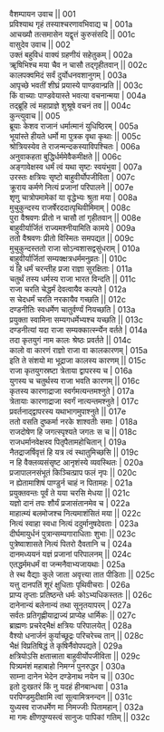 वैशम्पायन उवाच ||	001    
प्रविश्याथ गृहं तस्याश्चरणावभिवाद्य च |	001a  
आचख्यौ तत्समासेन यद्वृत्तं कुरुसंसदि ||	001c  
वासुदेव उवाच ||	002    
उक्तं बहुविधं वाक्यं ग्रहणीयं सहेतुकम् |	002a  
ॠषिभिश्च मया चैव न चासौ तद्गृहीतवान् ||	002c  
कालपक्वमिदं सर्वं दुर्योधनवशानुगम् |	003a  
आपृच्छे भवतीं शीघ्रं प्रयास्ये पाण्डवान्प्रति ||	003c  
किं वाच्याः पाण्डवेयास्ते भवत्या वचनान्मया |	004a  
तद्ब्रूहि त्वं महाप्राज्ञे शुश्रूषे वचनं तव ||	004c  
कुन्त्युवाच ||	005    
ब्रूयाः केशव राजानं धर्मात्मानं युधिष्ठिरम् |	005a  
भूयांस्ते हीयते धर्मो मा पुत्रक वृथा कृथाः ||	005c  
श्रोत्रियस्येव ते राजन्मन्दकस्याविपश्चितः |	006a  
अनुवाकहता बुद्धिर्धर्ममेवैकमीक्षते ||	006c  
अङ्गावेक्षस्व धर्मं त्वं यथा सृष्टः स्वयंभुवा |	007a  
उरस्तः क्षत्रियः सृष्टो बाहुवीर्योपजीविता |	007c  
क्रूराय कर्मणे नित्यं प्रजानां परिपालने ||	007e   
शृणु चात्रोपमामेकां या वृद्धेभ्यः श्रुता मया |	008a  
मुचुकुन्दस्य राजर्षेरददात्पृथिवीमिमाम् |	008c  
पुरा वैश्रवणः प्रीतो न चासौ तां गृहीतवान् ||	008e   
बाहुवीर्यार्जितं राज्यमश्नीयामिति कामये |	009a  
ततो वैश्रवणः प्रीतो विस्मितः समपद्यत ||	009c  
मुचुकुन्दस्ततो राजा सोऽन्वशासद्वसुंधराम् |	010a  
बाहुवीर्यार्जितां सम्यक्क्षत्रधर्ममनुव्रतः ||	010c  
यं हि धर्मं चरन्तीह प्रजा राज्ञा सुरक्षिताः |	011a  
चतुर्थं तस्य धर्मस्य राजा भारत विन्दति ||	011c  
राजा चरति चेद्धर्मं देवत्वायैव कल्पते |	012a  
स चेदधर्मं चरति नरकायैव गच्छति ||	012c  
दण्डनीतिः स्वधर्मेण चातुर्वर्ण्यं नियच्छति |	013a  
प्रयुक्ता स्वामिना सम्यगधर्मेभ्यश्च यच्छति ||	013c  
दण्डनीत्यां यदा राजा सम्यक्कार्त्स्न्येन वर्तते |	014a  
तदा कृतयुगं नाम कालः श्रेष्ठः प्रवर्तते ||	014c  
कालो वा कारणं राज्ञो राजा वा कालकारणम् |	015a  
इति ते संशयो मा भूद्राजा कालस्य कारणम् ||	015c  
राजा कृतयुगस्रष्टा त्रेताया द्वापरस्य च |	016a  
युगस्य च चतुर्थस्य राजा भवति कारणम् ||	016c  
कृतस्य कारणाद्राजा स्वर्गमत्यन्तमश्नुते |	017a  
त्रेतायाः कारणाद्राजा स्वर्गं नात्यन्तमश्नुते |	017c  
प्रवर्तनाद्द्वापरस्य यथाभागमुपाश्नुते ||	017e   
ततो वसति दुष्कर्मा नरके शाश्वतीः समाः |	018a  
राजदोषेण हि जगत्स्पृश्यते जगतः स च ||	018c  
राजधर्मानवेक्षस्व पितृपैतामहोचितान् |	019a  
नैतद्राजर्षिवृत्तं हि यत्र त्वं स्थातुमिच्छसि ||	019c  
न हि वैक्लव्यसंसृष्ट आनृशंस्ये व्यवस्थितः |	020a  
प्रजापालनसंभूतं किञ्चित्प्राप फलं नृपः ||	020c  
न ह्येतामाशिषं पाण्डुर्न चाहं न पितामहः |	021a  
प्रयुक्तवन्तः पूर्वं ते यया चरसि मेधया ||	021c  
यज्ञो दानं तपः शौर्यं प्रजासंतानमेव च |	022a  
माहात्म्यं बलमोजश्च नित्यमाशंसितं मया ||	022c  
नित्यं स्वाहा स्वधा नित्यं ददुर्मानुषदेवताः |	023a  
दीर्घमायुर्धनं पुत्रान्सम्यगाराधिताः शुभाः ||	023c  
पुत्रेष्वाशासते नित्यं पितरो दैवतानि च |	024a  
दानमध्ययनं यज्ञं प्रजानां परिपालनम् ||	024c  
एतद्धर्ममधर्मं वा जन्मनैवाभ्यजायथाः |	025a  
ते स्थ वैद्याः कुले जाता अवृत्त्या तात पीडिताः ||	025c  
यत्तु दानपतिं शूरं क्षुधिताः पृथिवीचराः |	026a  
प्राप्य तृप्ताः प्रतिष्ठन्ते धर्मः कोऽभ्यधिकस्ततः ||	026c  
दानेनान्यं बलेनान्यं तथा सूनृतयापरम् |	027a  
सर्वतः प्रतिगृह्णीयाद्राज्यं प्राप्येह धार्मिकः ||	027c  
ब्राह्मणः प्रचरेद्भैक्षं क्षत्रियः परिपालयेत् |	028a  
वैश्यो धनार्जनं कुर्याच्छूद्रः परिचरेच्च तान् ||	028c  
भैक्षं विप्रतिषिद्धं ते कृषिर्नैवोपपद्यते |	029a  
क्षत्रियोऽसि क्षतात्त्राता बाहुवीर्योपजीविता ||	029c  
पित्र्यमंशं महाबाहो निमग्नं पुनरुद्धर |	030a  
साम्ना दानेन भेदेन दण्डेनाथ नयेन च ||	030c  
इतो दुःखतरं किं नु यदहं हीनबान्धवा |	031a  
परपिण्डमुदीक्षामि त्वां सूत्वामित्रनन्दन ||	031c  
युध्यस्व राजधर्मेण मा निमज्जीः पितामहान् |	032a  
मा गमः क्षीणपुण्यस्त्वं सानुजः पापिकां गतिम् ||	032c  
